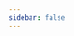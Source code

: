 ```yaml
---
sidebar: false
---
```

<script setup>
import { ref, onMounted } from 'vue'
import { ClientOnly } from '@vuepress/client'

const isMobile = ref(false)
const isWeChat = ref(false)
const pdfPath = '/pdf/MySQLXM.pdf'

const checkPlatform = () => {
  const ua = navigator.userAgent.toLowerCase()
  isMobile.value = /mobile|android|iphone|ipad|phone/i.test(ua)
  isWeChat.value = /micromessenger/i.test(ua)
}

const openPDF = () => {
  if (isWeChat.value) {
    alert('请点击右上角按钮，选择"在浏览器打开"，获得最佳浏览体验')
    return
  }
  try {
    const newWindow = window.open(pdfPath, '_blank')
    if (!newWindow) {
      alert('请允许浏览器打开新窗口以查看 PDF')
    }
  } catch (e) {
    window.location.href = pdfPath
  }
}

onMounted(() => {
  checkPlatform()
})
</script>

<ClientOnly>
  <div v-if="!isMobile.value && !isWeChat.value" style="margin:0;padding:0;width:100%;height:calc(100vh - 60px);">
    <iframe
      :src="pdfPath"
      style="display:block;position:relative;left:50%;right:50%;width:100vw;max-width:100vw;height:calc(100vh - 60px);margin-left:-50vw;margin-right:-50vw;border:none;"
    ></iframe>
  </div>
  <div v-else style="text-align:center;padding:2em;">
    <template v-if="isWeChat.value">
      <a>在微信内无法直接浏览，请点击右上角按钮，选择"在浏览器打开"</a>
    </template>
    <template v-else>
      <a>暂时不支持移动端直接浏览，请点击下方按钮在新窗口中打开或下载 PDF</a>
    </template>
    <br><br>
    <button 
      @click="openPDF"
      style="font-size:1.1em;padding:0.6em 2em;background:#3eaf7c;color:#fff;border:none;border-radius:4px;cursor:pointer;">
      点击这里
    </button>
  </div>
</ClientOnly>
